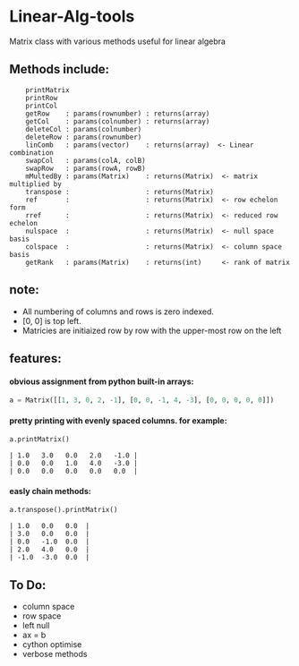 # Linear-Alg-tools


   Matrix class with various methods useful for linear algebra

  ## Methods include:

        printMatrix
        printRow
        printCol
        getRow    : params(rownumber) : returns(array)
        getCol    : params(colnumber) : returns(array)
        deleteCol : params(colnumber)
        deleteRow : params(rownumber)
        linComb   : params(vector)    : returns(array)  <- Linear combination
        swapCol   : params(colA, colB)
        swapRow   : params(rowA, rowB)
        mMultedBy : params(Matrix)    : returns(Matrix)  <- matrix multiplied by
        transpose :                   : returns(Matrix)
        ref       :                   : returns(Matrix)  <- row echelon form
        rref      :                   : returns(Matrix)  <- reduced row echelon
        nulspace  :                   : returns(Matrix)  <- null space basis
        colspace  :                   : returns(Matrix)  <- column space basis
        getRank   : params(Matrix)    : returns(int)     <- rank of matrix

## note:


- All numbering of columns and rows is zero indexed. 
- [0, 0] is top left. 
- Matricies are initiaized row by row with the upper-most row on the left


## features:

#### obvious assignment from python built-in arrays:


```python
a = Matrix([[1, 3, 0, 2, -1], [0, 0, -1, 4, -3], [0, 0, 0, 0, 0]])
```


#### pretty printing with evenly spaced columns. for example:


```python
a.printMatrix()
```


```
| 1.0   3.0   0.0   2.0   -1.0 |
| 0.0   0.0   1.0   4.0   -3.0 |
| 0.0   0.0   0.0   0.0   0.0  |
```


#### easly chain methods:


```python
a.transpose().printMatrix()
```


```
| 1.0   0.0   0.0  |
| 3.0   0.0   0.0  |
| 0.0   -1.0  0.0  |
| 2.0   4.0   0.0  |
| -1.0  -3.0  0.0  |
```


 ## To Do:
- column space
- row space
- left null
- ax = b
- cython optimise
- verbose methods
	
